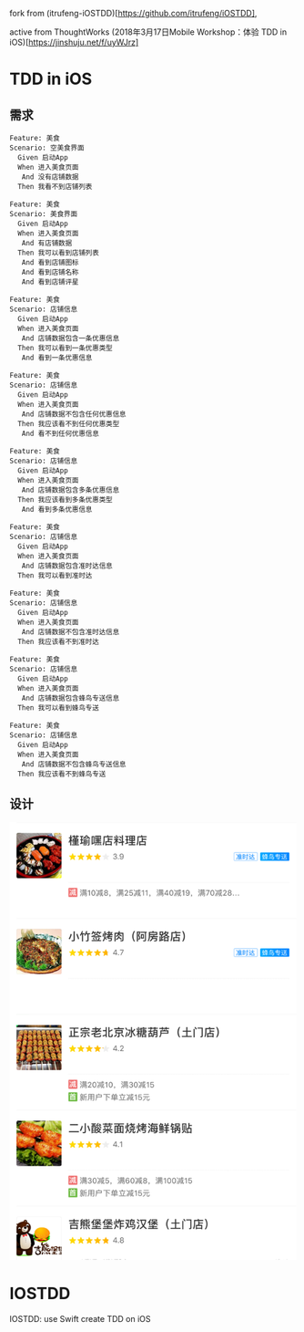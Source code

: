 
fork from (itrufeng-iOSTDD)[https://github.com/itrufeng/iOSTDD], 

active from ThoughtWorks (2018年3月17日Mobile Workshop：体验 TDD in iOS)[https://jinshuju.net/f/uyWJrz]


# TDD in iOS

## 需求

```
Feature: 美食
Scenario: 空美食界面
  Given 启动App
  When 进入美食页面
   And 没有店铺数据
  Then 我看不到店铺列表
```

```
Feature: 美食
Scenario: 美食界面
  Given 启动App
  When 进入美食页面
   And 有店铺数据
  Then 我可以看到店铺列表
   And 看到店铺图标
   And 看到店铺名称
   And 看到店铺评星
```

```
Feature: 美食
Scenario: 店铺信息
  Given 启动App
  When 进入美食页面
   And 店铺数据包含一条优惠信息
  Then 我可以看到一条优惠类型
   And 看到一条优惠信息
```

```
Feature: 美食
Scenario: 店铺信息
  Given 启动App
  When 进入美食页面
   And 店铺数据不包含任何优惠信息
  Then 我应该看不到任何优惠类型
   And 看不到任何优惠信息
```

```
Feature: 美食
Scenario: 店铺信息
  Given 启动App
  When 进入美食页面
   And 店铺数据包含多条优惠信息
  Then 我应该看到多条优惠类型
   And 看到多条优惠信息
```

```
Feature: 美食
Scenario: 店铺信息
  Given 启动App
  When 进入美食页面
   And 店铺数据包含准时达信息
  Then 我可以看到准时达
```

```
Feature: 美食
Scenario: 店铺信息
  Given 启动App
  When 进入美食页面
   And 店铺数据不包含准时达信息
  Then 我应该看不到准时达
```

```
Feature: 美食
Scenario: 店铺信息
  Given 启动App
  When 进入美食页面
   And 店铺数据包含蜂鸟专送信息
  Then 我可以看到蜂鸟专送
```

```
Feature: 美食
Scenario: 店铺信息
  Given 启动App
  When 进入美食页面
   And 店铺数据不包含蜂鸟专送信息
  Then 我应该看不到蜂鸟专送
```

## 设计

![Design](./design.PNG)


# IOSTDD
IOSTDD: use Swift create TDD on iOS
